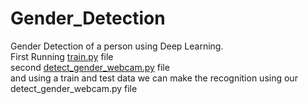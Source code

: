 # Gender_Detection
Gender Detection of a person using Deep Learning.<br>
First Running <a href="https://github.com/RishavMishraRM/Gender_Detection/blob/main/train.py">train.py</a> file<br>
second <a href="https://github.com/RishavMishraRM/Gender_Detection/blob/main/detect_gender_webcam.py">detect_gender_webcam.py</a> file<br>
and using a train and test data we can make the recognition using our detect_gender_webcam.py file
